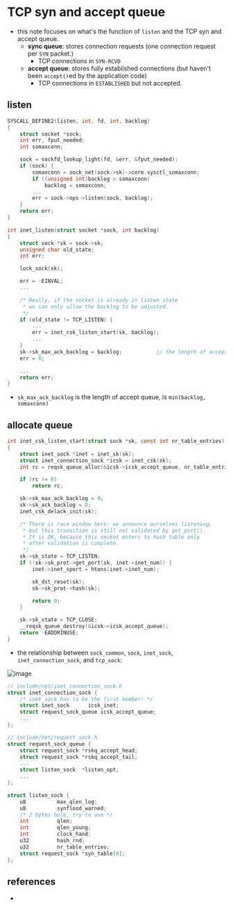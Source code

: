 # TCP syn and accept queue
* this note focuses on what's the function of `listen` and the TCP syn and accept queue.
    * **sync queue**: stores connection requests (one connection request per `SYN` packet.)
		* TCP connections in `SYN-RCVD`
    * **accept queue**: stores fully established connections (but haven't been `accept()`ed by the application code)
		* TCP connections in `ESTABLISHED` but not accepted.

## listen
```c
SYSCALL_DEFINE2(listen, int, fd, int, backlog)
{
	struct socket *sock;
	int err, fput_needed;
	int somaxconn;

	sock = sockfd_lookup_light(fd, &err, &fput_needed);
	if (sock) {
		somaxconn = sock_net(sock->sk)->core.sysctl_somaxconn;
		if ((unsigned int)backlog > somaxconn)
			backlog = somaxconn;
        ...
        err = sock->ops->listen(sock, backlog);
	}
	return err;
}
```
```c
int inet_listen(struct socket *sock, int backlog)
{
	struct sock *sk = sock->sk;
	unsigned char old_state;
	int err;

	lock_sock(sk);

	err = -EINVAL;
    ...

	/* Really, if the socket is already in listen state
	 * we can only allow the backlog to be adjusted.
	 */
	if (old_state != TCP_LISTEN) {
        ...
		err = inet_csk_listen_start(sk, backlog);
        ...
	}
	sk->sk_max_ack_backlog = backlog;			// the length of accept queue
	err = 0;

    ...
	return err;
}
```

* `sk_max_ack_backlog` is the length of accept queue, is `min(backlog, somaxconn)`

## allocate queue
```c
int inet_csk_listen_start(struct sock *sk, const int nr_table_entries)
{
	struct inet_sock *inet = inet_sk(sk);
	struct inet_connection_sock *icsk = inet_csk(sk);
	int rc = reqsk_queue_alloc(&icsk->icsk_accept_queue, nr_table_entries);

	if (rc != 0)
		return rc;

	sk->sk_max_ack_backlog = 0;
	sk->sk_ack_backlog = 0;
	inet_csk_delack_init(sk);

	/* There is race window here: we announce ourselves listening,
	 * but this transition is still not validated by get_port().
	 * It is OK, because this socket enters to hash table only
	 * after validation is complete.
	 */
	sk->sk_state = TCP_LISTEN;
	if (!sk->sk_prot->get_port(sk, inet->inet_num)) {
		inet->inet_sport = htons(inet->inet_num);

		sk_dst_reset(sk);
		sk->sk_prot->hash(sk);

		return 0;
	}

	sk->sk_state = TCP_CLOSE;
	__reqsk_queue_destroy(&icsk->icsk_accept_queue);
	return -EADDRINUSE;
}
```
* the relationship between `sock_common`, `sock`, `inet_sock`, `inet_connection_sock`, and `tcp_sock`:

![image](https://github.com/user-attachments/assets/b7bdc628-5d36-43c4-b18f-8f8cf9307263)

```c
// include/net/inet_connection_sock.h
struct inet_connection_sock {
	/* inet_sock has to be the first member! */
	struct inet_sock	  icsk_inet;
	struct request_sock_queue icsk_accept_queue;
    ...
};

// include/net/request_sock.h
struct request_sock_queue {
	struct request_sock	*rskq_accept_head;
	struct request_sock	*rskq_accept_tail;
    ...
	struct listen_sock	*listen_opt;
    ...
};

struct listen_sock {
	u8			max_qlen_log;
	u8			synflood_warned;
	/* 2 bytes hole, try to use */
	int			qlen;
	int			qlen_young;
	int			clock_hand;
	u32			hash_rnd;
	u32			nr_table_entries;
	struct request_sock	*syn_table[0];
};
```
## references
*
